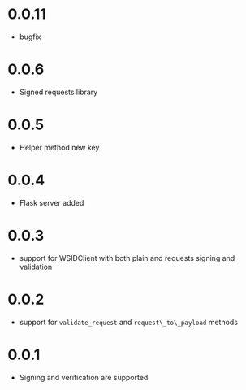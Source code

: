 # 0.0.11

* bugfix

# 0.0.6

* Signed requests library

# 0.0.5

* Helper method new key

# 0.0.4

* Flask server added

# 0.0.3
* support for WSIDClient with both plain and requests signing and validation

# 0.0.2

* support for `validate_request` and `request\_to\_payload` methods

# 0.0.1

* Signing and verification are supported
